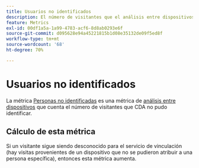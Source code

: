 ```yaml
---
title: Usuarios no identificados
description: El número de visitantes que el análisis entre dispositivos no identificó.
feature: Metrics
exl-id: 00df1a5a-1a99-4783-acf6-8d8ab0293e6f
source-git-commit: d095628e94a45221815b1d08e35132de09f5ed8f
workflow-type: tm+mt
source-wordcount: '68'
ht-degree: 70%

---
```


# Usuarios no identificados

La métrica [Personas no identificadas](overview.md) es una métrica de [análisis entre dispositivos](../cda/overview.md) que cuenta el número de visitantes que CDA no pudo identificar.

## Cálculo de esta métrica

Si un visitante sigue siendo desconocido para el servicio de vinculación (hay visitas provenientes de un dispositivo que no se pudieron atribuir a una persona específica), entonces esta métrica aumenta.
